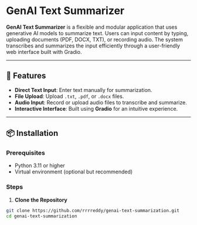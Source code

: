 # GenAI Text Summarizer

**GenAI Text Summarizer** is a flexible and modular application that uses generative AI models to summarize text. Users can input content by typing, uploading documents (PDF, DOCX, TXT), or recording audio. The system transcribes and summarizes the input efficiently through a user-friendly web interface built with Gradio.

---

## 🚀 Features

- **Direct Text Input**: Enter text manually for summarization.
- **File Upload**: Upload `.txt`, `.pdf`, or `.docx` files.
- **Audio Input**: Record or upload audio files to transcribe and summarize.
- **Interactive Interface**: Built using **Gradio** for an intuitive experience.

---

## 📦 Installation

### Prerequisites

- Python 3.11 or higher
- Virtual environment (optional but recommended)

### Steps

1. **Clone the Repository**

```bash
git clone https://github.com/rrrreddy/genai-text-summarization.git
cd genai-text-summarization
